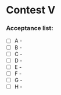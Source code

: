 # Contest V 



### Acceptance list:

- [ ] A - 
- [ ] B - 
- [ ] C -  
- [ ] D -  
- [ ] E - 
- [ ] F - 
- [ ] G -  
- [ ] H - 